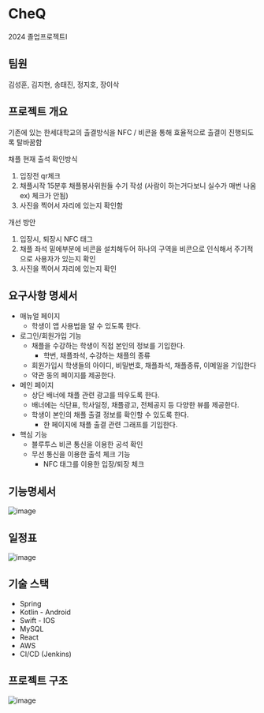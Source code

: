 # CheQ
2024 졸업프로젝트I

## 팀원
김성훈, 김지현, 송태진, 정지호, 장이삭

## 프로젝트 개요
기존에 있는 한세대학교의 출결방식을 NFC / 비콘을 통해 효율적으로 출결이 진행되도록 탈바꿈함

채플 현재 출석 확인방식

1. 입장전 qr체크
2. 채플시작 15분후 채플봉사위원들 수기 작성 (사람이 하는거다보니 실수가 매번 나옴 ex) 체크가 안됨)
3. 사진을 찍어서 자리에 있는지 확인함

개선 방안

1. 입장시, 퇴장시 NFC 태그
2. 채플 좌석 밑에부분에 비콘을 설치해두어 하나의 구역을 비콘으로 인식해서 주기적으로 사용자가 있는지 확인
3. 사진을 찍어서 자리에 있는지 확인

## **요구사항 명세서**

- 매뉴얼 페이지
    - 학생이 앱 사용법을 알 수 있도록 한다.
- 로그인/회원가입 기능
    - 채플을 수강하는 학생이 직접 본인의 정보를 기입한다.
        - 학번, 채플좌석, 수강하는 채플의 종류
    - 회원가입시 학생들의 아이디, 비밀번호, 채플좌석, 채플종류, 이메일을 기입한다
    - 약관 동의 페이지를 제공한다.
- 메인 페이지
    - 상단 배너에 채플 관련 광고를 띄우도록 한다.
    - 배너에는 식단표, 학사일정, 채플광고, 전체공지 등 다양한 뷰를 제공한다.
    - 학생이 본인의 채플 출결 정보를 확인할 수 있도록 한다.
        - 한 페이지에 채플 출결 관련 그래프를 기입한다.
- 핵심 기능
    - 블루투스 비콘 통신을 이용한 공석 확인
    - 무선 통신을 이용한 출석 체크 기능
        - NFC 태그를 이용한 입장/퇴장 체크
     
## 기능명세서
![image](https://github.com/potato-club/CheQ/assets/97444407/b1bab46b-2e4d-4f47-a130-066eaa020c5f)


## 일정표
![image](https://github.com/potato-club/CheQ/assets/97444407/b827aec2-24eb-41d8-aa9f-deecf4bf25c6)


## 기술 스택
- Spring 
- Kotlin - Android
- Swift - IOS
- MySQL
- React
- AWS
- CI/CD (Jenkins)

## 프로젝트 구조
![image](https://github.com/potato-club/CheQ/assets/97444407/03eeb5ae-7b21-40af-b6cb-dd8f604f0349)





